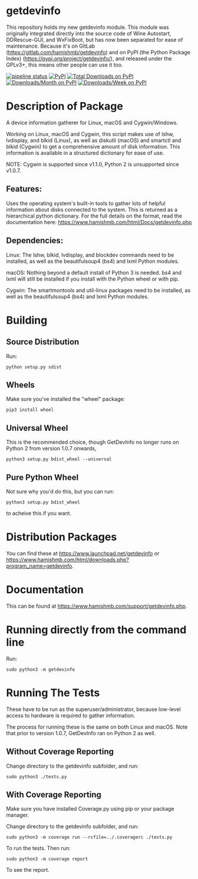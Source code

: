 # getdevinfo

This repository holds my new getdevinfo module. This module was originally integrated directly into the source code of Wine Autostart, DDRescue-GUI, and WxFixBoot, but has now been separated for ease of maintenance. Because it's on GitLab (https://gitlab.com/hamishmb/getdevinfo) and on PyPI (the Python Package Index) (https://pypi.org/project/getdevinfo/), and released under the GPLv3+, this means other people can use it too.

[![pipeline status](https://gitlab.com/hamishmb/getdevinfo/badges/master/pipeline.svg)](https://gitlab.com/hamishmb/getdevinfo/-/commits/master)
[![PyPI](https://img.shields.io/pypi/v/getdevinfo.svg)](https://pypi.org/project/getdevinfo)
[![Total Downloads on PyPI](https://pepy.tech/badge/getdevinfo)](https://pepy.tech/project/getdevinfo)
[![Downloads/Month on PyPI](https://pepy.tech/badge/getdevinfo/month)](https://pepy.tech/project/getdevinfo)
[![Downloads/Week on PyPI](https://pepy.tech/badge/getdevinfo/week)](https://pepy.tech/project/getdevinfo)

Description of Package
======================
A device information gatherer for Linux, macOS and Cygwin/Windows.

Working on Linux, macOS and Cygwin, this script makes use of lshw, lvdisplay, and blkid (Linux), as well as diskutil (macOS) and smartctl and blkid (Cygwin) to get a comprehensive amount of disk information. This information is available in a structured dictionary for ease of use.

NOTE: Cygwin is supported since v1.1.0, Python 2 is unsupported since v1.0.7.

Features:
---------

Uses the operating system\'s built-in tools to gather lots of helpful information about disks connected to the system. This is returned as a hierarchical python dictionary. For the full details on the format, read the documentation here: https://www.hamishmb.com/html/Docs/getdevinfo.php

Dependencies:
-------------

Linux: The lshw, blkid, lvdisplay, and blockdev commands need to be installed, as well as the beautifulsoup4 (bs4) and lxml Python modules.

macOS: Nothing beyond a default install of Python 3 is needed. bs4 and lxml will still be installed if you install with the Python wheel or with pip.

Cygwin: The smartmontools and util-linux packages need to be installed, as well as the beautifulsoup4 (bs4) and lxml Python modules.

Building
========

Source Distribution
-------------------

Run:

```python setup.py sdist```

Wheels
------

Make sure you've installed the "wheel" package:

```pip3 install wheel```

Universal Wheel
---------------

This is the recommended choice, though GetDevInfo no longer runs on Python 2 from version 1.0.7 onwards,

```python3 setup.py bdist_wheel --universal```

Pure Python Wheel
-----------------

Not sure why you'd do this, but you can run:

```python3 setup.py bdist_wheel```

to acheive this if you want.


Distribution Packages
=====================

You can find these at https://www.launchpad.net/getdevinfo or https://www.hamishmb.com/html/downloads.php?program_name=getdevinfo.

Documentation
=============
This can be found at https://www.hamishmb.com/support/getdevinfo.php.

Running directly from the command line
======================================

Run:

```sudo python3 -m getdevinfo```

Running The Tests
=================

These have to be run as the superuser/administrator, because low-level access to hardware is required to gather information.

The process for running these is the same on both Linux and macOS. Note that prior to version 1.0.7, GetDevInfo ran on Python 2 as well.

Without Coverage Reporting
--------------------------
Change directory to the getdevinfo subfolder, and run:

```sudo python3 ./tests.py```

With Coverage Reporting
-----------------------
Make sure you have installed Coverage.py using pip or your package manager.

Change directory to the getdevinfo subfolder, and run:

```sudo python3 -m coverage run --rcfile=../.coveragerc ./tests.py```

To run the tests. Then run:

```sudo python3 -m coverage report```

To see the report.

